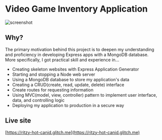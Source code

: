 
# Video Game Inventory Application

![screenshot](./public/images/Screenshot%202024-06-14%20at%2010.52.58 PM.png "Optional Title")

## Why?

The primary motivation behind this project is to deepen my understanding and proficiency in developing Express apps with a MongoDB database. More specifically, I got practical skill and experience in...
- Creating skeleton websites with Express Application Generator
- Starting and stopping a Node web server
- Using a MongoDB database to store my application's data
- Creating a CRUD(create, read, update, delete) interface
- Create routes for requesting information
- Using MVC(model, view, controller) pattern to implement user interface, data, and controlling logic
- Deploying my application to production in a secure way

## Live site

[https://ritzy-hot-canid.glitch.me](https://ritzy-hot-canid.glitch.me)
